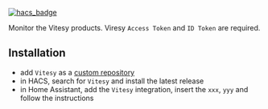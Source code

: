 
[![hacs_badge](https://img.shields.io/badge/HACS-Default-41BDF5.svg?style=for-the-badge)](https://github.com/hacs/integration)


Monitor the Vitesy products.
Viresy `Access Token` and `ID Token` are required.

## Installation
- add `Vitesy` as a [custom repository](https://hacs.xyz/docs/faq/custom_repositories/)
- in HACS, search for `Vitesy` and install the latest release
- in Home Assistant, add the `Vitesy` integration, insert the `xxx`, `yyy` and follow the instructions  
